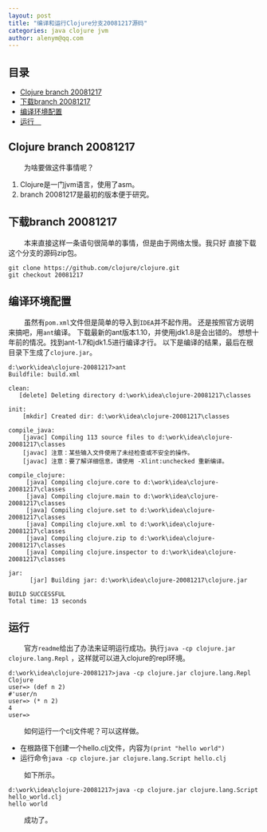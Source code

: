 ```yaml
---
layout: post
title: "编译和运行Clojure分支20081217源码"
categories: java clojure jvm
author: alenym@qq.com
---
```

## 目录 ##

- [Clojure branch 20081217](#hh0) 
- [下载branch 20081217](#hh1) 
- [编译环境配置](#hh2) 
- [运行　](#hh3) 

## <a name="hh0"></a> Clojure branch 20081217 ##
&nbsp;
&nbsp;
&nbsp;
&nbsp;
为啥要做这件事情呢？

1. Clojure是一门jvm语言，使用了asm。
2. branch 20081217是最初的版本便于研究。

## <a name="hh1"></a> 下载branch 20081217 ##

&nbsp;
&nbsp;
&nbsp;
&nbsp;
本来直接这样一条语句很简单的事情，但是由于网络太慢。我只好
直接下载这个分支的源码zip包。

	git clone https://github.com/clojure/clojure.git
	git checkout 20081217


## <a name="hh2"></a> 编译环境配置 ##


&nbsp;
&nbsp;
&nbsp;
&nbsp;
虽然有`pom.xml`文件但是简单的导入到`IDEA`并不起作用。
还是按照官方说明来搞吧，用`ant`编译。
下载最新的ant版本1.10，并使用jdk1.8是会出错的。
想想十年前的情况。找到ant-1.7和jdk1.5进行编译才行。
以下是编译的结果，最后在根目录下生成了`clojure.jar`。

	d:\work\idea\clojure-20081217>ant
	Buildfile: build.xml
	
	clean:
	   [delete] Deleting directory d:\work\idea\clojure-20081217\classes
	
	init:
	    [mkdir] Created dir: d:\work\idea\clojure-20081217\classes
	
	compile_java:
	    [javac] Compiling 113 source files to d:\work\idea\clojure-20081217\classes
	    [javac] 注意：某些输入文件使用了未经检查或不安全的操作。
	    [javac] 注意：要了解详细信息，请使用 -Xlint:unchecked 重新编译。
	
	compile_clojure:
	     [java] Compiling clojure.core to d:\work\idea\clojure-20081217\classes
	     [java] Compiling clojure.main to d:\work\idea\clojure-20081217\classes
	     [java] Compiling clojure.set to d:\work\idea\clojure-20081217\classes
	     [java] Compiling clojure.xml to d:\work\idea\clojure-20081217\classes
	     [java] Compiling clojure.zip to d:\work\idea\clojure-20081217\classes
	     [java] Compiling clojure.inspector to d:\work\idea\clojure-20081217\classes
	
	jar:
	      [jar] Building jar: d:\work\idea\clojure-20081217\clojure.jar
	
	BUILD SUCCESSFUL
	Total time: 13 seconds

## <a name="hh3"></a> 运行　 ##


&nbsp;
&nbsp;
&nbsp;
&nbsp;
官方`readme`给出了办法来证明运行成功。执行`java -cp clojure.jar clojure.lang.Repl`
，这样就可以进入clojure的repl环境。

	d:\work\idea\clojure-20081217>java -cp clojure.jar clojure.lang.Repl
	Clojure
	user=> (def n 2)
	#'user/n
	user=> (* n 2)
	4
	user=>



&nbsp;
&nbsp;
&nbsp;
&nbsp;
如何运行一个clj文件呢？可以这样做。

- 在根路径下创建一个hello.clj文件，内容为`(print "hello world")`
- 运行命令`java -cp clojure.jar clojure.lang.Script hello.clj`


&nbsp;
&nbsp;
&nbsp;
&nbsp;
如下所示。


	d:\work\idea\clojure-20081217>java -cp clojure.jar clojure.lang.Script hello_world.clj
	hello world


&nbsp;
&nbsp;
&nbsp;
&nbsp;
成功了。

